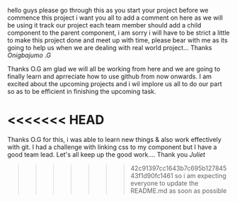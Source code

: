 hello guys please go through this as you start your project
before we commence this project i want you all to add a comment on here as we will be using it track our project
each team member should add a child component to the parent component, i am sorry i will have to be strict a little to make this project done and meet up with time, please bear with me as its going to help us when we are dealing with real world project...
Thanks _Onigbajumo .G_

Thanks O.G am glad we will all be working from here and we are going to finally learn and aprreciate how to use github from now onwards. I am excited about the upcoming projects and i wil implore us all to do our part so as to be efficient in finishing the upcoming task. 

<<<<<<< HEAD
=======
Thanks O.G for this, i was able to learn new things & also work effectively with git.
I had a challenge with linking css to my component but I have a good team lead.
Let's all keep up the good work....
Thank you _Juliet_

>>>>>>> 42c91397cc1643b7c695b12784543f1d90fc1461
so i am expecting everyone to update the README.md as soon as possible


